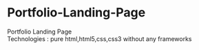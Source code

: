 # Portfolio-Landing-Page
Portfolio Landing Page <br>
Technologies : pure html,html5,css,css3 without any frameworks
